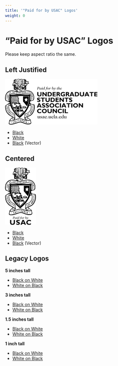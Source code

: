 ```yaml
---
title: '"Paid for by USAC" Logos'
weight: 0
---
```


# <q>Paid for by USAC</q> Logos

Please keep aspect ratio the same.

## Left Justified

![left small logo](/docs/usac_horiz_sm.png)

- [Black](/docs/USACpaidforBLACK.png)
- [White](/docs/USACpaidforWHITE.png)
- [Black](/docs/USACpaidfor.pdf) (Vector)

## Centered

![centered small logo](/docs/usac_paid_for_vert_sm.png)

- [Black](/docs/usac_paid_for_under.png)
- [White](/docs/usac_paid_for_underW.png)
- [Black](/docs/usac_paid_for_under_pdf.pdf) (Vector)

## Legacy Logos

**5 inches tall**

- [Black on White](/docs/usaclogo5_bow.png)
- [White on Black](/docs/usaclogo5_wob.png)

**3 inches tall**

- [Black on White](/docs/usaclogo3_bow.png)
- [White on Black](/docs/usaclogo3_wob.png)

**1.5 inches tall**

- [Black on White](/docs/usaclogo1_5_bow.png)
- [White on Black](/docs/usaclogo1_5_wob.png)

**1 inch tall**

- [Black on White](/docs/usaclogo1_bow.png)
- [White on Black](/docs/usaclogo1_wob.png)
